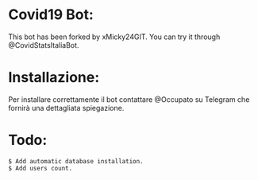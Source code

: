 # Covid19 Bot:
This bot has been forked by xMicky24GIT. You can try it through @CovidStatsItaliaBot.

# Installazione:
Per installare correttamente il bot contattare @Occupato su Telegram che fornirà una dettagliata spiegazione.

# Todo:
```
$ Add automatic database installation.
$ Add users count.
```
